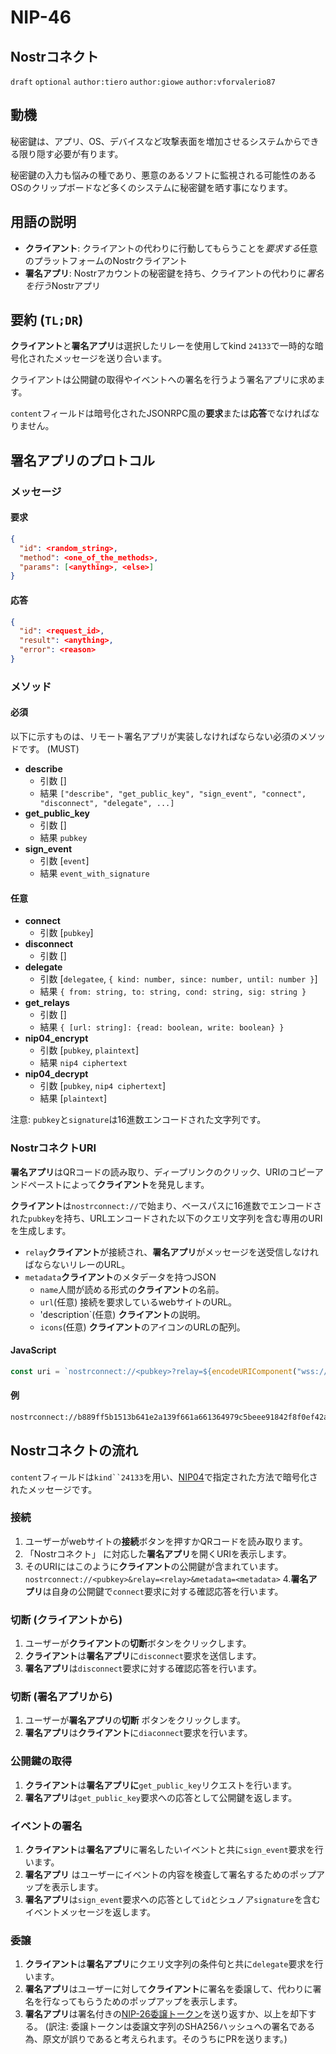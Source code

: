 NIP-46
======

Nostrコネクト
------------------------

`draft` `optional` `author:tiero` `author:giowe` `author:vforvalerio87`

## 動機

秘密鍵は、アプリ、OS、デバイスなど攻撃表面を増加させるシステムからできる限り隠す必要が有ります。

秘密鍵の入力も悩みの種であり、悪意のあるソフトに監視される可能性のあるOSのクリップボードなど多くのシステムに秘密鍵を晒す事になります。


## 用語の説明

* **クライアント**: クライアントの代わりに行動してもらうことを*要求する*任意のプラットフォームのNostrクライアント
* **署名アプリ**: Nostrアカウントの秘密鍵を持ち、クライアントの代わりに*署名を行う*Nostrアプリ


## 要約 (`TL;DR`)

 
**クライアント**と**署名アプリ**は選択したリレーを使用してkind `24133`で一時的な暗号化されたメッセージを送り合います。

クライアントは公開鍵の取得やイベントへの署名を行うよう署名アプリに求めます。

`content`フィールドは暗号化されたJSONRPC風の**要求**または**応答**でなければなりません。

## 署名アプリのプロトコル

### メッセージ

#### 要求

```json
{
  "id": <random_string>,
  "method": <one_of_the_methods>,
  "params": [<anything>, <else>]
}
```

#### 応答

```json
{
  "id": <request_id>,
  "result": <anything>,
  "error": <reason>
}
```

### メソッド


#### 必須

以下に示すものは、リモート署名アプリが実装しなければならない必須のメソッドです。 (MUST)

- **describe**
  - 引数 []
  - 結果 `["describe", "get_public_key", "sign_event", "connect", "disconnect", "delegate", ...]`  
- **get_public_key**
  - 引数 []
  - 結果 `pubkey` 
- **sign_event**
  - 引数 [`event`]
  - 結果 `event_with_signature` 

#### 任意


- **connect**
  - 引数 [`pubkey`]
- **disconnect**
  - 引数 []
- **delegate** 
  - 引数 [`delegatee`, `{ kind: number, since: number, until: number }`]
  - 結果 `{ from: string, to: string, cond: string, sig: string }`
- **get_relays**
  - 引数 []
  - 結果 `{ [url: string]: {read: boolean, write: boolean} }` 
- **nip04_encrypt**
  - 引数 [`pubkey`, `plaintext`]
  - 結果 `nip4 ciphertext`
- **nip04_decrypt**
  - 引数 [`pubkey`, `nip4 ciphertext`]
  - 結果 [`plaintext`]


注意: `pubkey`と`signature`は16進数エンコードされた文字列です。


### NostrコネクトURI

**署名アプリ**はQRコードの読み取り、ディープリンクのクリック、URIのコピーアンドペーストによって**クライアント**を発見します。

**クライアント**は`nostrconnect://`で始まり、ベースパスに16進数でエンコードされた`pubkey`を持ち、URLエンコードされた以下のクエリ文字列を含む専用のURIを生成します。

- `relay`**クライアント**が接続され、**署名アプリ**がメッセージを送受信しなければならないリレーのURL。
- `metadata`**クライアント**のメタデータを持つJSON
    - `name`人間が読める形式の**クライアント**の名前。
    - `url`(任意) 接続を要求しているwebサイトのURL。
    - 'description`(任意) **クライアント**の説明。
    - `icons`(任意) **クライアント**のアイコンのURLの配列。

#### JavaScript

```js
const uri = `nostrconnect://<pubkey>?relay=${encodeURIComponent("wss://relay.damus.io")}&metadata=${encodeURIComponent(JSON.stringify({"name": "Example"}))}`
```

#### 例
```sh
nostrconnect://b889ff5b1513b641e2a139f661a661364979c5beee91842f8f0ef42ab558e9d4?relay=wss%3A%2F%2Frelay.damus.io&metadata=%7B%22name%22%3A%22Example%22%7D
```



## Nostrコネクトの流れ

`content`フィールドは`kind``24133`を用い、[NIP04](https://github.com/nostr-protocol/nips/blob/master/04.md)で指定された方法で暗号化されたメッセージです。

### 接続

1. ユーザーがwebサイトの**接続**ボタンを押すかQRコードを読み取ります。
2. 「Nostrコネクト」  に対応した**署名アプリ**を開くURIを表示します。
3. そのURIにはこのように**クライアント**の公開鍵が含まれています。 `nostrconnect://<pubkey>&relay=<relay>&metadata=<metadata>` 
4.**署名アプリ**は自身の公開鍵で`connect`要求に対する確認応答を行います。

### 切断 (クライアントから)

1. ユーザーが**クライアント**の**切断**ボタンをクリックします。
2. **クライアント**は**署名アプリ**に`disconnect`要求を送信します。
3. **署名アプリ**は`disconnect`要求に対する確認応答を行います。 

### 切断 (署名アプリから)

1. ユーザーが**署名アプリ**の**切断** ボタンをクリックします。
2. **署名アプリ**は**クライアント**に`diaconnect`要求を行います。


### 公開鍵の取得

1. **クライアント**は**署名アプリに**`get_public_key`リクエストを行います。
3. **署名アプリ**は`get_public_key`要求への応答として公開鍵を返します。

### イベントの署名

1. **クライアント**は**署名アプリ**に署名したいイベントと共に`sign_event`要求を行います。
2. **署名アプリ** はユーザーにイベントの内容を検査して署名するためのポップアップを表示します。
3. **署名アプリ**は`sign_event`要求への応答として`id`とシュノア`signature`を含むイベントメッセージを返します。

### 委譲

1. **クライアント**は**署名アプリ**にクエリ文字列の条件句と共に`delegate`要求を行います。
2. **署名アプリ**はユーザーに対して**クライアント**に署名を委譲して、代わりに署名を行なってもらうためのポップアップを表示します。
3. **署名アプリ**は署名付きの[NIP-26委譲トークン](https://github.com/nostr-protocol/nips/blob/master/26.md)を送り返すか、以上を却下する。 (訳注: 委譲トークンは委譲文字列のSHA256ハッシュへの署名である為、原文が誤りであると考えられます。そのうちにPRを送ります。)

